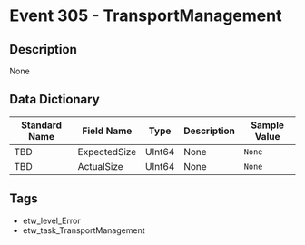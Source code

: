# Event 305 - TransportManagement

## Description
None

## Data Dictionary
|Standard Name|Field Name|Type|Description|Sample Value|
|---|---|---|---|---|
|TBD|ExpectedSize|UInt64|None|`None`|
|TBD|ActualSize|UInt64|None|`None`|

## Tags
* etw_level_Error
* etw_task_TransportManagement